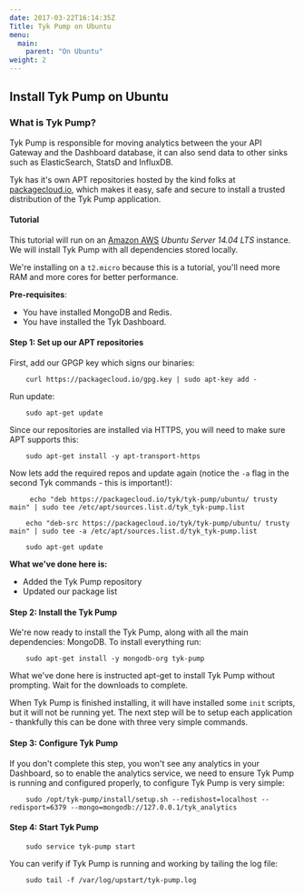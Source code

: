 ```yaml
---
date: 2017-03-22T16:14:35Z
Title: Tyk Pump on Ubuntu
menu:
  main:
    parent: "On Ubuntu"
weight: 2 
---
```


## Install Tyk Pump on Ubuntu

### What is Tyk Pump?

Tyk Pump is responsible for moving analytics between the your API Gateway and the Dashboard database, it can also send data to other sinks such as ElasticSearch, StatsD and InfluxDB.

Tyk has it's own APT repositories hosted by the kind folks at [packagecloud.io][1], which makes it easy, safe and secure to install a trusted distribution of the Tyk Pump application.

#### Tutorial

This tutorial will run on an [Amazon AWS][2] *Ubuntu Server 14.04 LTS* instance. We will install Tyk Pump with all dependencies stored locally.

We're installing on a `t2.micro` because this is a tutorial, you'll need more RAM and more cores for better performance.

**Pre-requisites**:

*   You have installed MongoDB and Redis.
*   You have installed the Tyk Dashboard.

#### Step 1: Set up our APT repositories

First, add our GPGP key which signs our binaries:
```{.copyWrapper}
    curl https://packagecloud.io/gpg.key | sudo apt-key add -
```

Run update:
```{.copyWrapper}
    sudo apt-get update
```

Since our repositories are installed via HTTPS, you will need to make sure APT supports this:
```{.copyWrapper}
    sudo apt-get install -y apt-transport-https 
``` 

Now lets add the required repos and update again (notice the `-a` flag in the second Tyk commands - this is important!):
```{.copyWrapper}
     echo "deb https://packagecloud.io/tyk/tyk-pump/ubuntu/ trusty main" | sudo tee /etc/apt/sources.list.d/tyk_tyk-pump.list
    
    echo "deb-src https://packagecloud.io/tyk/tyk-pump/ubuntu/ trusty main" | sudo tee -a /etc/apt/sources.list.d/tyk_tyk-pump.list
    
    sudo apt-get update
```

**What we've done here is:**

*   Added the Tyk Pump repository
*   Updated our package list

#### Step 2: Install the Tyk Pump

We're now ready to install the Tyk Pump, along with all the main dependencies: MongoDB. To install everything run:
```{.copyWrapper}
    sudo apt-get install -y mongodb-org tyk-pump
```

What we've done here is instructed apt-get to install Tyk Pump without prompting. Wait for the downloads to complete.

When Tyk Pump is finished installing, it will have installed some `init` scripts, but it will not be running yet. The next step will be to setup each application - thankfully this can be done with three very simple commands.

#### Step 3: Configure Tyk Pump

If you don't complete this step, you won't see any analytics in your Dashboard, so to enable the analytics service, we need to ensure Tyk Pump is running and configured properly, to configure Tyk Pump is very simple:
```{.copyWrapper}
    sudo /opt/tyk-pump/install/setup.sh --redishost=localhost --redisport=6379 --mongo=mongodb://127.0.0.1/tyk_analytics
```

#### Step 4: Start Tyk Pump
```{.copyWrapper}
    sudo service tyk-pump start
```

You can verify if Tyk Pump is running and working by tailing the log file:
```{.copyWrapper}
    sudo tail -f /var/log/upstart/tyk-pump.log
```

[1]: https://packagecloud.io
[2]: http://aws.amazon.com



